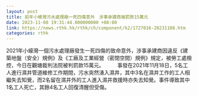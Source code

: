 ```yaml
---
layout: post
title: 前年小蠔灣污水處理廠一死四傷意外　涉事承建商被罰款15萬元
date: 2023-11-08 19:31:44.000000000 +08:00
link: https://news.rthk.hk/rthk/ch/component/k2/1727016-20231108.htm
categories: rthk
---
```


2021年小蠔灣一個污水處理廠發生一死四傷的致命意外，涉事承建商因違反《建築地盤（安全）規例》及《工廠及工業經營（密閉空間）規例》規定，被勞工處檢控，今日在觀塘裁判法院被判罰款15萬元。
　　
事發在2021年11月18日，5名工人進行濕井管道維修工作期間，污水突然湧入濕井，其中3名在濕井工作的工人相繼失去知覺，而2名留在濕井外的工人進入濕井救援時亦失去知覺。事件導致其中1名工人死亡，其餘4名工人回復清醒但受傷。
